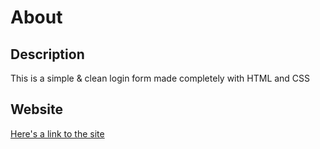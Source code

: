 # About
## Description
This is a simple & clean login form made completely with HTML and CSS
## Website
[Here's a link to the site](https://nishkarsh-varshney.github.io/Login-Form/)
